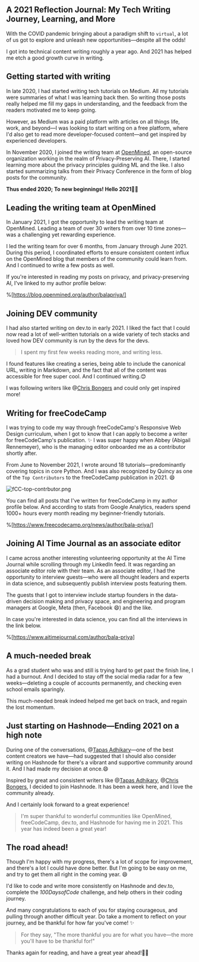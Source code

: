 ## A 2021 Reflection Journal: My Tech Writing Journey, Learning, and More

With the COVID pandemic bringing about a paradigm shift to `virtual`, a lot of us got to explore and unleash new opportunities—despite all the odds! 

I got into technical content writing roughly a year ago. And 2021 has helped me etch a good growth curve in writing.

## Getting started with writing
In late 2020, I had started writing tech tutorials on Medium. All my tutorials were summaries of what I was learning back then. So writing those posts really helped me fill my gaps in understanding, and the feedback from the readers motivated me to keep going.

However, as Medium was a paid platform with articles on all things life, work, and beyond—I was looking to start writing on a free platform, where I'd also get to read more developer-focused content—and get inspired by experienced developers.

In November 2020, I joined the writing team at [OpenMined](https://www.openmined.org/), an open-source organization working in the realm of Privacy-Preserving AI. There, I started learning more about the privacy principles guiding ML and the like. I also started summarizing talks from their Privacy Conference in the form of blog posts for the community.

**Thus ended 2020; To new beginnings! Hello 2021🎉✨**

## Leading the writing team at OpenMined
In January 2021, I got the opportunity to lead the writing team at OpenMined. Leading a team of over 30 writers from over 10 time zones—was a challenging yet rewarding experience.

I led the writing team for over 6 months, from January through June 2021. During this period, I coordinated efforts to ensure consistent content influx on the OpenMined blog that members of the community could learn from. And I continued to write a few posts as well.

If you're interested in reading my posts on privacy, and privacy-preserving AI, I've linked to my author profile below:

%[https://blog.openmined.org/author/balapriya/]

## Joining DEV community
I had also started writing on dev.to in early 2021. I liked the fact that I could now read a lot of well-written tutorials on a wide variety of tech stacks and loved how DEV community is run by the devs for the devs. 

> I spent my first few weeks reading more, and writing less. 

I found features like creating a series, being able to include the canonical URL, writing in Markdown, and the fact that all of the content was accessible for free super cool. And I continued writing.😊

I was following writers like @[Chris Bongers](@dailydevtips) and could only get inspired more!

## Writing for freeCodeCamp
I was trying to code my way through freeCodeCamp's Responsive Web Design curriculum, when I got to know that I can apply to become a writer for freeCodeCamp's publication. ✨ I was super happy when Abbey (Abigail Rennemeyer), who is the managing editor onboarded me as a contributor shortly after.

From June to November 2021, I wrote around 18 tutorials—predominantly covering topics in core Python. And I was also recognized by Quincy as one of the `Top Contributors` to the freeCodeCamp publication in 2021. 😄

![fCC-top-contrbutor.png](https://cdn.hashnode.com/res/hashnode/image/upload/v1642340617383/6WchTWUM3.png)

You can find all posts that I've written for freeCodeCamp in my author profile below. And according to stats from Google Analytics, readers spend 1000+ hours every month reading my beginner-friendly tutorials.

%[https://www.freecodecamp.org/news/author/bala-priya/]

## Joining AI Time Journal as an associate editor
I came across another interesting volunteering opportunity at the AI Time Journal while scrolling through my LinkedIn feed. It was regarding an associate editor role with their team. As an associate editor, I had the opportunity to interview guests—who were all thought leaders and experts in data science, and subsequently publish interview posts featuring them.

The guests that I got to interview include startup founders in the data-driven decision making and privacy space, and engineering and program managers at Google, Meta (then, Facebook 😄) and the like.

In case you're interested in data science, you can find all the interviews in the link below.

%[https://www.aitimejournal.com/author/bala-priya]

## A much-needed break
As a grad student who was and still is trying hard to get past the finish line, I had a burnout. And I decided to stay off the social media radar for a few weeks—deleting a couple of accounts permanently, and checking even school emails sparingly.

This much-needed break indeed helped me get back on track, and regain the lost momentum.

## Just starting on Hashnode—Ending 2021 on a high note
During one of the conversations, @[Tapas Adhikary](@atapas)—one of the best content creators we have—had suggested  that I should also consider writing on Hashnode for there's a vibrant and supportive community around it. And I had made my decision at once.😄

Inspired by great and consistent writers like @[Tapas Adhikary](@atapas), @[Chris Bongers](@dailydevtips), I decided to join Hashnode. It has been a week here, and I love the community already.

And I certainly look forward to a great experience!

> I'm super thankful to wonderful communities like OpenMined, freeCodeCamp, dev.to, and Hashnode for having me in 2021. This year has indeed been a great year!

## The road ahead!
Though I'm happy with my progress, there's a lot of scope for improvement, and there's a lot I could have done better. But I'm going to be easy on me, and try to get them all right in the coming year. 😄

I'd like to code and write more consistently on Hashnode and dev.to, complete the *100DaysofCode* challenge, and help others in their coding journey.

And many congratulations to each of you for staying courageous, and pulling through another difficult year. Do take a moment to reflect on your journey, and be thankful for how far you've come! ✨

> For they say, "The more thankful you are for what you have—the more you'll have to be thankful for!"

Thanks again for reading, and have a great year ahead!🎉🎊